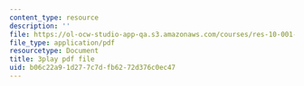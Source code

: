 ```yaml
---
content_type: resource
description: ''
file: https://ol-ocw-studio-app-qa.s3.amazonaws.com/courses/res-10-001-making-science-and-engineering-pictures-a-practical-guide-to-presenting-your-work-spring-2016/b06c22a91d277c7dfb6272d376c0ec47_4_tngSkFXes.pdf
file_type: application/pdf
resourcetype: Document
title: 3play pdf file
uid: b06c22a9-1d27-7c7d-fb62-72d376c0ec47
---
```


